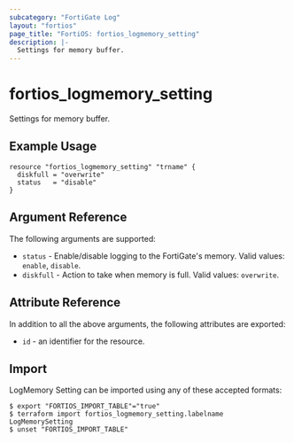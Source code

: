 ```yaml
---
subcategory: "FortiGate Log"
layout: "fortios"
page_title: "FortiOS: fortios_logmemory_setting"
description: |-
  Settings for memory buffer.
---
```


# fortios_logmemory_setting
Settings for memory buffer.

## Example Usage

```hcl
resource "fortios_logmemory_setting" "trname" {
  diskfull = "overwrite"
  status   = "disable"
}
```

## Argument Reference

The following arguments are supported:

* `status` - Enable/disable logging to the FortiGate's memory. Valid values: `enable`, `disable`.
* `diskfull` - Action to take when memory is full. Valid values: `overwrite`.


## Attribute Reference

In addition to all the above arguments, the following attributes are exported:
* `id` - an identifier for the resource.

## Import

LogMemory Setting can be imported using any of these accepted formats:
```
$ export "FORTIOS_IMPORT_TABLE"="true"
$ terraform import fortios_logmemory_setting.labelname LogMemorySetting
$ unset "FORTIOS_IMPORT_TABLE"
```
